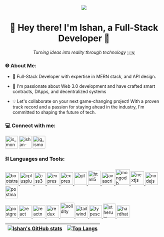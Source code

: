 <head>
<meta charset="UTF-8">
</head>  



<p align="center">
  <img src="https://user-images.githubusercontent.com/76674591/193411913-1e70d4db-3298-45cd-b21b-4cd357f78287.gif"/>
</p>

<h1 align="center">👋 Hey there! I'm Ishan, a Full-Stack Developer 🚀</h1>

<p align="center">
  <em>Turning ideas into reality through technology</em> &#127470;&#127475;
</p>

<h3 align="left">🌐 About Me:</h3>





- 🌱 Full-Stack Developer with expertise in MERN stack,  and API design.

- 📝 I'm passionate about Web 3.0 development and have crafted smart contracts, DApps, and decentralized systems

- 💡 Let's collaborate on your next game-changing project! With a proven track record and a passion for staying ahead in the industry, I'm committed to shaping the future of tech.

<!-- BLOG-POST-LIST:START -->
<!-- BLOG-POST-LIST:END -->

<h3 align="left">💻 Connect with me:</h3>
<p align="left">

<a href="https://twitter.com/IshanMondaljs" target="blank"><img align="center" src="https://about.twitter.com/content/dam/about-twitter/x/brand-toolkit/logo-black.png.twimg.1920.png" alt="is_mondal7" height="40" width="40" /></a>
<a href="https://www.linkedin.com/in/ishanmondaljs/" target="blank"><img align="center" src="https://upload.wikimedia.org/wikipedia/commons/thumb/8/81/LinkedIn_icon.svg/108px-LinkedIn_icon.svg.png?20210220164014" alt="ishan-mondal-5430011a1/" height="40" width="40" /></a>
<a href="https://instagram.com/ig_ismondal7/" target="blank"><img align="center" src="https://upload.wikimedia.org/wikipedia/commons/thumb/a/a5/Instagram_icon.png/900px-Instagram_icon.png?20200512141346" alt="ig_ismondal7/" height="40" width="40" /></a>


<h3 align="left">⛓️ Languages and Tools:</h3>
<p align="left"> <a href="https://getbootstrap.com" target="_blank"> <img src="https://upload.wikimedia.org/wikipedia/commons/thumb/b/b2/Bootstrap_logo.svg/768px-Bootstrap_logo.svg.png?20210507000024" alt="bootstrap" width="43" height="40"/> </a> 
    <a href="https://www.w3schools.com/cpp/" target="_blank"> <img src="https://upload.wikimedia.org/wikipedia/commons/thumb/5/5b/C_plus_plus.svg/150px-C_plus_plus.svg.png?20160417210143" alt="cplusplus" width="43" height="40"/> </a>
    <a href="https://www.w3schools.com/css/" target="_blank"> <img src="https://upload.wikimedia.org/wikipedia/commons/thumb/d/d5/CSS3_logo_and_wordmark.svg/544px-CSS3_logo_and_wordmark.svg.png?20160530175649" alt="css3" width="35" height="40"/> </a>
    <a href="https://expressjs.com" target="_blank"> <img src="https://cdn.icon-icons.com/icons2/2699/PNG/512/expressjs_logo_icon_169185.png" alt="express" width="40" height="40"/> </a>
    <a href="https://docs.ethers.org/v6/" target="_blank"> <img src="https://assets-global.website-files.com/6433e6f821ae13dd37394322/64393ec631a32b4da0ee030c_ethersjs-p-1080.png" alt="express" width="40" height="40"/> </a>
    <a href="https://git-scm.com/" target="_blank"> <img src="https://www.vectorlogo.zone/logos/git-scm/git-scm-icon.svg" alt="git" width="40" height="40"/> </a>  <a href="https://www.w3.org/html/" target="_blank"> <img src="https://upload.wikimedia.org/wikipedia/commons/thumb/6/61/HTML5_logo_and_wordmark.svg/768px-HTML5_logo_and_wordmark.svg.png?20170517184425" alt="html5" width="40" height="45"/> </a>
    <a href="https://developer.mozilla.org/en-US/docs/Web/JavaScript" target="_blank"> <img src="https://upload.wikimedia.org/wikipedia/commons/9/99/Unofficial_JavaScript_logo_2.svg" alt="javascript" width="40" height="40"/> </a>
    <a href="https://www.mongodb.com/" target="_blank"> <img src="https://cdn.icon-icons.com/icons2/2415/PNG/512/mongodb_original_logo_icon_146424.png" alt="mongodb" width="45" height="50"/> </a>
    <a href="https://nextjs.org/" target="_blank"> <img src="https://upload.wikimedia.org/wikipedia/commons/8/8e/Nextjs-logo.svg" alt="nextjs" width="43" height="43"/> </a>
    <a href="https://nodejs.org" target="_blank"> <img src="https://cdn.freebiesupply.com/logos/large/2x/nodejs-icon-logo-png-transparent.png" alt="nodejs" width="40" height="40"/> </a> 
    <a href="https://postman.com" target="_blank"> <img src="https://www.vectorlogo.zone/logos/getpostman/getpostman-icon.svg" alt="postman" width="40" height="40"/> </a>
  
<a href="https://www.postgresql.org/" target="_blank"> <img src="https://upload.wikimedia.org/wikipedia/commons/2/29/Postgresql_elephant.svg" alt="postgressql" width="40" height="40"/> </a>
    <a href="https://reactjs.org/" target="_blank"> <img src="https://upload.wikimedia.org/wikipedia/commons/thumb/a/a7/React-icon.svg/180px-React-icon.svg.png" alt="react" width="40" height="40"/> </a>
    <a href="https://reactnative.dev/" target="_blank"> <img src="https://reactnative.dev/img/header_logo.svg" alt="reactnative" width="40" height="40"/> </a>
    <a href="https://redux.js.org" target="_blank"> <img src="https://d33wubrfki0l68.cloudfront.net/0834d0215db51e91525a25acf97433051f280f2f/c30f5/img/redux.svg" alt="redux" width="40" height="40"/> </a>
    <a href="https://docs.soliditylang.org/en/v0.8.17/" target="_blank"> <img src="https://docs.soliditylang.org/en/v0.8.17/_static/logo.svg" alt="solidity" width="45" height="48"/> </a>
    <a href="https://tailwindcss.com/" target="_blank"> <img src="https://www.vectorlogo.zone/logos/tailwindcss/tailwindcss-icon.svg" alt="tailwind" width="40" height="40"/> </a>
     <a href="https://www.typescriptlang.org/" target="_blank"> <img src="https://upload.wikimedia.org/wikipedia/commons/thumb/4/4c/Typescript_logo_2020.svg/768px-Typescript_logo_2020.svg.png?20221110153201" alt="typescript" width="40" height="40"/> </a>
     <a href="https://github.com/ethereum" target="_blank"> <img src="https://upload.wikimedia.org/wikipedia/commons/d/d0/Eth-diamond-rainbow.png" alt="etherum" width="40" height="45"/> </a><a href="https://hardhat.org/" target="_blank"> <img src="https://seeklogo.com/images/H/hardhat-logo-888739EBB4-seeklogo.com.png" alt="hardhat" width="40" height="40"/> </a>
</p>

| [![Ishan's GitHub stats](https://github-readme-stats.vercel.app/api?username=ishan-im)](https://github.com/ishan-im/github-readme-stats) | [![Top Langs](https://github-readme-stats.vercel.app/api/top-langs/?username=ishan-im&layout=compact)](https://github.com/ishan-im/github-readme-stats) |
| --- | --- |

